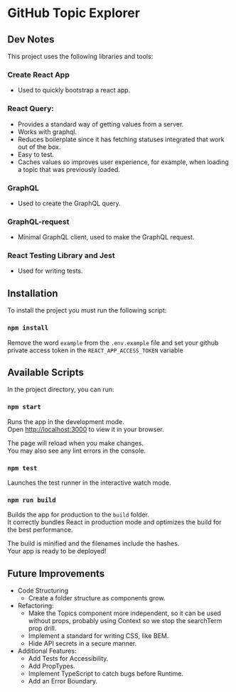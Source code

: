 # GitHub Topic Explorer

## Dev Notes

This project uses the following libraries and tools:
### Create React App
* Used to quickly bootstrap a react app.

### React Query:
* Provides a standard way of getting values from a server.
* Works with graphql.
* Reduces boilerplate since it has fetching statuses integrated that work out of the box.
* Easy to test.
* Caches values so improves user experience, for example, when loading a topic that was previously loaded.

### GraphQL
* Used to create the GraphQL query.

### GraphQL-request
* Minimal GraphQL client, used to make the GraphQL request.

### React Testing Library and Jest
* Used for writing tests.

## Installation

To install the project you must run the following script:

### `npm install`

Remove the word `example` from the `.env.example` file and set your github private access token in the `REACT_APP_ACCESS_TOKEN` variable

## Available Scripts

In the project directory, you can run:

### `npm start`

Runs the app in the development mode.\
Open [http://localhost:3000](http://localhost:3000) to view it in your browser.

The page will reload when you make changes.\
You may also see any lint errors in the console.

### `npm test`

Launches the test runner in the interactive watch mode.

### `npm run build`

Builds the app for production to the `build` folder.\
It correctly bundles React in production mode and optimizes the build for the best performance.

The build is minified and the filenames include the hashes.\
Your app is ready to be deployed!

## Future Improvements
* Code Structuring
  * Create a folder structure as components grow.
* Refactoring:
  * Make the Topics component more independent, so it can be used without props, probably using Context so we stop the searchTerm prop drill.
  * Implement a standard for writing CSS, like BEM.
  * Hide API secrets in a secure manner.
* Additional Features:
  * Add Tests for Accessibility.
  * Add PropTypes.
  * Implement TypeScript to catch bugs before Runtime.
  * Add an Error Boundary.
